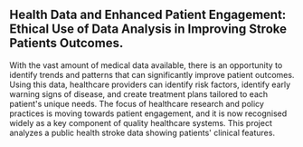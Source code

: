 ## Health Data and Enhanced Patient Engagement: Ethical Use of Data Analysis in Improving Stroke Patients Outcomes.

With the vast amount of medical data available, there is an opportunity to identify trends and patterns that can significantly improve patient outcomes. Using this data, healthcare providers can identify risk factors, identify early warning signs of disease, and create treatment plans tailored to each patient's unique needs. The focus of healthcare research and policy practices is moving towards patient engagement, and it is now recognised widely as a key component of quality healthcare systems. This project analyzes a public health stroke data showing patients' clinical features. 
